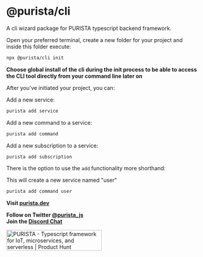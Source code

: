# @purista/cli

A cli wizard package for PURISTA typescript backend framework.  

Open your preferred terminal, create a new folder for your project and inside this folder execute:

```bash
npx @purista/cli init
```

**Choose global install of the cli during the init process to be able to access the CLI tool directly from your command line later on**

After you've initiated your project, you can:

Add a new service:

```bash
purista add service
```

Add a new command to a service:

```bash
purista add command
```

Add a new subscription to a service:

```bash
purista add subscription
```

There is the option to use the `add` functionality more shorthand:

This will create a new service named "user"

```bash
purista add command user
```

**Visit [purista.dev](https://purista.dev)**

**Follow on Twitter [@purista_js](https://twitter.com/purista_js)**  
**Join the [Discord Chat](https://discord.gg/9feaUm3H2v)**

<a href="https://www.producthunt.com/posts/purista?utm_source=badge-featured&utm_medium=badge&utm_souce=badge-purista" target="_blank"><img src="https://api.producthunt.com/widgets/embed-image/v1/featured.svg?post_id=386519&theme=light" alt="PURISTA - Typescript&#0032;framework&#0032;for&#0032;IoT&#0044;&#0032;microservices&#0044;&#0032;and&#0032;serverless | Product Hunt" style="width: 250px; height: 54px;" width="250" height="54" /></a>
